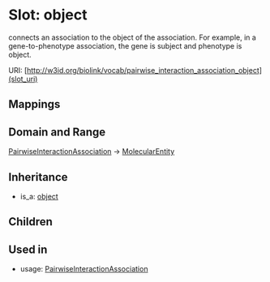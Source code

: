 # Slot: object


connects an association to the object of the association. For example, in a gene-to-phenotype association, the gene is subject and phenotype is object.

URI: [http://w3id.org/biolink/vocab/pairwise_interaction_association_object](slot_uri)
## Mappings

## Domain and Range

[PairwiseInteractionAssociation](PairwiseInteractionAssociation.md) -> [MolecularEntity](MolecularEntity.md)
## Inheritance

 *  is_a: [object](object.md)
## Children

## Used in

 *  usage: [PairwiseInteractionAssociation](PairwiseInteractionAssociation.md)
